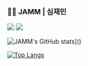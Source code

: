 ### 🐻‍❄️ JAMM | 심재민

<a href="https://velog.io/@sjm1013ok" target="_blank"><img src="https://img.shields.io/badge/Velog-20C997?style=flat-square&logo=Velog&logoColor=white"/></a>
<img src="https://img.shields.io/badge/apvmf32@gmail.com-EA4335?style=flat-square&logo=Gmail&logoColor=white"/>

![JAMM's GitHub stats](https://github-readme-stats.vercel.app/api?username=JAMM-JAMM)]()

[![Top Langs](https://github-readme-stats.vercel.app/api/top-langs/?username=JAMM-JAMM&langs_count=10&layout=compact)]()

<!--
**JAMM-JAMM/JAMM-JAMM** is a ✨ _special_ ✨ repository because its `README.md` (this file) appears on your GitHub profile.

Here are some ideas to get you started:

- 🔭 I’m currently working on ...
- 🌱 I’m currently learning ...
- 👯 I’m looking to collaborate on ...
- 🤔 I’m looking for help with ...
- 💬 Ask me about ...
- 📫 How to reach me: ...
- 😄 Pronouns: ...
- ⚡ Fun fact: ...
-->
